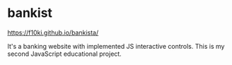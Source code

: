 # bankist
https://f10ki.github.io/bankista/

It's a banking website with implemented JS interactive controls. This is my second JavaScript educational project. 
